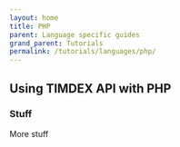 ```yaml
---
layout: home
title: PHP
parent: Language specific guides
grand_parent: Tutorials
permalink: /tutorials/languages/php/
---
```


## Using TIMDEX API with PHP

### Stuff

More stuff
